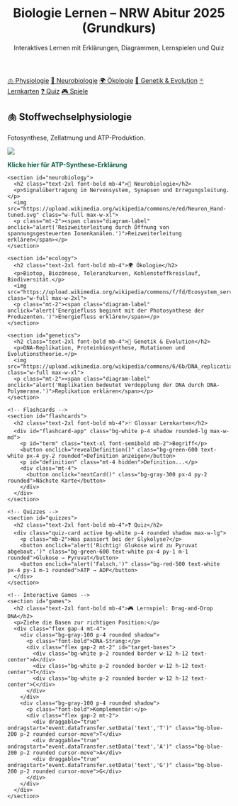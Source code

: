 <!DOCTYPE html>
<html lang="de">
<head>
  <meta charset="UTF-8">
  <meta name="viewport" content="width=device-width, initial-scale=1.0">
  <title>Biologie Abitur 2025 – Grundkurs</title>
  <link href="https://cdn.jsdelivr.net/npm/tailwindcss@2.2.19/dist/tailwind.min.css" rel="stylesheet">
  <style>
    .quiz-card { display: none; }
    .quiz-card.active { display: block; }
    .diagram-label {
      cursor: pointer;
      font-weight: bold;
      color: #065f46;
    }
    .diagram-label:hover {
      text-decoration: underline;
    }
  </style>
</head>
<body class="bg-gray-50 text-gray-800">
  <header class="bg-green-600 text-white p-6">
    <h1 class="text-3xl font-bold">Biologie Lernen – NRW Abitur 2025 (Grundkurs)</h1>
    <p class="mt-2">Interaktives Lernen mit Erklärungen, Diagrammen, Lernspielen und Quiz</p>
  </header>

  <nav class="bg-green-100 p-4 flex gap-4 flex-wrap">
    <a href="#physiology" class="text-green-800 font-semibold">🫁 Physiologie</a>
    <a href="#neurobiology" class="text-green-800 font-semibold">🧠 Neurobiologie</a>
    <a href="#ecology" class="text-green-800 font-semibold">🌍 Ökologie</a>
    <a href="#genetics" class="text-green-800 font-semibold">🧬 Genetik & Evolution</a>
    <a href="#flashcards" class="text-green-800 font-semibold">🃏 Lernkarten</a>
    <a href="#quizzes" class="text-green-800 font-semibold">❓ Quiz</a>
    <a href="#games" class="text-green-800 font-semibold">🎮 Spiele</a>
  </nav>

  <main class="p-6 space-y-16">
    <!-- Content Sections with explanations, images, etc. -->
    <section id="physiology">
      <h2 class="text-2xl font-bold mb-4">🫁 Stoffwechselphysiologie</h2>
      <p>Fotosynthese, Zellatmung und ATP-Produktion.</p>
      <img src="https://upload.wikimedia.org/wikipedia/commons/3/3e/CellRespiration.svg" class="w-full max-w-2xl">
      <p class="mt-2"><span class="diagram-label" onclick="alert('ATP-Synthese in der inneren Mitochondrienmembran durch Protonengradienten.')">Klicke hier für ATP-Synthese-Erklärung</span></p>
    </section>

    <section id="neurobiology">
      <h2 class="text-2xl font-bold mb-4">🧠 Neurobiologie</h2>
      <p>Signalübertragung im Nervensystem, Synapsen und Erregungsleitung.</p>
      <img src="https://upload.wikimedia.org/wikipedia/commons/e/ed/Neuron_Hand-tuned.svg" class="w-full max-w-xl">
      <p class="mt-2"><span class="diagram-label" onclick="alert('Reizweiterleitung durch Öffnung von spannungsgesteuerten Ionenkanälen.')">Reizweiterleitung erklären</span></p>
    </section>

    <section id="ecology">
      <h2 class="text-2xl font-bold mb-4">🌍 Ökologie</h2>
      <p>Biotop, Biozönose, Toleranzkurven, Kohlenstoffkreislauf, Biodiversität.</p>
      <img src="https://upload.wikimedia.org/wikipedia/commons/f/fd/Ecosystem_services_diagram_en.svg" class="w-full max-w-2xl">
      <p class="mt-2"><span class="diagram-label" onclick="alert('Energiefluss beginnt mit der Photosynthese der Produzenten.')">Energiefluss erklären</span></p>
    </section>

    <section id="genetics">
      <h2 class="text-2xl font-bold mb-4">🧬 Genetik & Evolution</h2>
      <p>DNA-Replikation, Proteinbiosynthese, Mutationen und Evolutionstheorie.</p>
      <img src="https://upload.wikimedia.org/wikipedia/commons/6/6b/DNA_replication_split.svg" class="w-full max-w-xl">
      <p class="mt-2"><span class="diagram-label" onclick="alert('Replikation bedeutet Verdopplung der DNA durch DNA-Polymerase.')">Replikation erklären</span></p>
    </section>

    <!-- Flashcards -->
    <section id="flashcards">
      <h2 class="text-2xl font-bold mb-4">🃏 Glossar Lernkarten</h2>
      <div id="flashcard-app" class="bg-white p-4 shadow rounded-lg max-w-md">
        <p id="term" class="text-xl font-semibold mb-2">Begriff</p>
        <button onclick="revealDefinition()" class="bg-green-600 text-white px-4 py-2 rounded">Definition anzeigen</button>
        <p id="definition" class="mt-4 hidden">Definition...</p>
        <div class="mt-4">
          <button onclick="nextCard()" class="bg-gray-300 px-4 py-2 rounded">Nächste Karte</button>
        </div>
      </div>
    </section>

    <!-- Quizzes -->
    <section id="quizzes">
      <h2 class="text-2xl font-bold mb-4">❓ Quiz</h2>
      <div class="quiz-card active bg-white p-4 rounded shadow max-w-lg">
        <p class="mb-2">Was passiert bei der Glykolyse?</p>
        <button onclick="alert('Richtig! Glukose wird zu Pyruvat abgebaut.')" class="bg-green-600 text-white px-4 py-1 m-1 rounded">Glukose → Pyruvat</button>
        <button onclick="alert('Falsch.')" class="bg-red-500 text-white px-4 py-1 m-1 rounded">ATP → ADP</button>
      </div>
    </section>

    <!-- Interactive Games -->
    <section id="games">
      <h2 class="text-2xl font-bold mb-4">🎮 Lernspiel: Drag-and-Drop DNA</h2>
      <p>Ziehe die Basen zur richtigen Position:</p>
      <div class="flex gap-4 mt-4">
        <div class="bg-gray-100 p-4 rounded shadow">
          <p class="font-bold">DNA-Strang:</p>
          <div class="flex gap-2 mt-2" id="target-bases">
            <div class="bg-white p-2 rounded border w-12 h-12 text-center">A</div>
            <div class="bg-white p-2 rounded border w-12 h-12 text-center">T</div>
            <div class="bg-white p-2 rounded border w-12 h-12 text-center">C</div>
          </div>
        </div>
        <div class="bg-gray-100 p-4 rounded shadow">
          <p class="font-bold">Komplementär:</p>
          <div class="flex gap-2 mt-2">
            <div draggable="true" ondragstart="event.dataTransfer.setData('text','T')" class="bg-blue-200 p-2 rounded cursor-move">T</div>
            <div draggable="true" ondragstart="event.dataTransfer.setData('text','A')" class="bg-blue-200 p-2 rounded cursor-move">A</div>
            <div draggable="true" ondragstart="event.dataTransfer.setData('text','G')" class="bg-blue-200 p-2 rounded cursor-move">G</div>
          </div>
        </div>
      </div>
    </section>
  </main>

  <script>
    const glossary = [
      { term: 'ATP', definition: 'Energieeinheit der Zelle – Adenosintriphosphat' },
      { term: 'Neuron', definition: 'Nervenzelle zur Informationsweiterleitung im Nervensystem' },
      { term: 'Fotosynthese', definition: 'Umwandlung von Lichtenergie in chemische Energie in Pflanzen' },
      { term: 'DNA', definition: 'Desoxyribonukleinsäure – Träger genetischer Information' },
    ];
    let currentIndex = 0;

    function revealDefinition() {
      document.getElementById('definition').textContent = glossary[currentIndex].definition;
      document.getElementById('definition').classList.remove('hidden');
    }

    function nextCard() {
      currentIndex = (currentIndex + 1) % glossary.length;
      document.getElementById('term').textContent = glossary[currentIndex].term;
      document.getElementById('definition').classList.add('hidden');
    }

    window.onload = () => {
      document.getElementById('term').textContent = glossary[0].term;
    };
  </script>
</body>
</html> 
